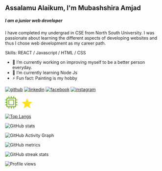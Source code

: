 ## Assalamu Alaikum, I'm Mubashshira Amjad
##### I am a junior web developer
I have completed my undergrad in CSE from North South University. I was passionate about learning the different aspects of developing websites and thus I chose web development as my career path.

Skills: REACT / Javascript / HTML / CSS

- 🔭 I’m currently working on improving myself to be a better person everyday. 
- 🌱 I’m currently learning Node Js 
- ⚡ Fun fact: Painting is my hobby 


[<img src='https://cdn.jsdelivr.net/npm/simple-icons@3.0.1/icons/github.svg' alt='github' height='40'>](https://github.com/muba23)  [<img src='https://cdn.jsdelivr.net/npm/simple-icons@3.0.1/icons/linkedin.svg' alt='linkedin' height='40'>](https://www.linkedin.com/in/mubashshira-amjad23/)  [<img src='https://cdn.jsdelivr.net/npm/simple-icons@3.0.1/icons/facebook.svg' alt='facebook' height='40'>](https://www.facebook.com/mubashshira.amjad)  [<img src='https://cdn.jsdelivr.net/npm/simple-icons@3.0.1/icons/instagram.svg' alt='instagram' height='40'>](https://www.instagram.com/___m_u_b_a___/)  

<a href='https://docs.github.com/en/developers'><img src='https://raw.githubusercontent.com/acervenky/animated-github-badges/master/assets/devbadge.gif' width='40' height='40'></a> <a href='https://stars.github.com/'><img src='https://raw.githubusercontent.com/acervenky/animated-github-badges/master/assets/starbadge.gif' width='35' height='35'></a> 

[![Top Langs](https://github-readme-stats.vercel.app/api/top-langs/?username=muba23)](https://github.com/anuraghazra/github-readme-stats)

![GitHub stats](https://github-readme-stats.vercel.app/api?username=muba23&show_icons=true)  

![GitHub Activity Graph](https://activity-graph.herokuapp.com/graph?username=muba23)  

![GitHub metrics](https://metrics.lecoq.io/muba23)  

![GitHub streak stats](https://github-readme-streak-stats.herokuapp.com/?user=muba23)  

![Profile views](https://gpvc.arturio.dev/muba23)  
